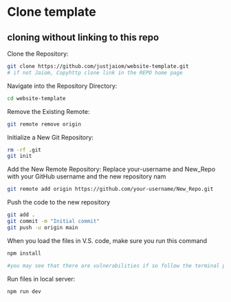 # Clone template

## cloning without linking to this repo

Clone the Repository:
```bash
git clone https://github.com/justjaiom/website-template.git
# if not Jaiom, Copyhttp clone link in the REPO home page
```

Navigate into the Repository Directory:
```bash
cd website-template
```
Remove the Existing Remote:
```bash
git remote remove origin
```

Initialize a New Git Repository:
```bash
rm -rf .git
git init
```
Add the New Remote Repository:
Replace your-username and New_Repo with your GitHub username and the new repository nam
```bash
git remote add origin https://github.com/your-username/New_Repo.git
```

Push the code to the new repository
```bash
git add .
git commit -m "Initial commit"
git push -u origin main
```

When you load the files in V.S. code, make sure you run this command
```bash
npm install

#you may see that there are vulnerabilities if so follow the terminal prompts
```

Run files in local server:
```bash
npm run dev
```